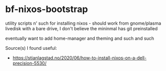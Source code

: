 # bf-nixos-bootstrap
utility scripts n' such for installing nixos - should work from gnome/plasma livedisk with a bare drive, I don't believe the mininmal has git preinstalled

eventually want to add home-manager and theming and such and such

Source(s) I found useful:
* https://stianlagstad.no/2020/06/how-to-install-nixos-on-a-dell-precision-5530/
